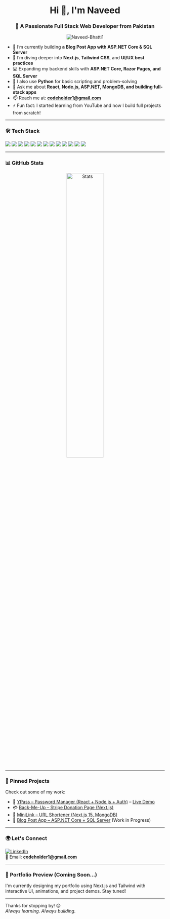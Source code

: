 <h1 align="center">Hi 👋, I'm Naveed</h1>
<h3 align="center">🚀 A Passionate Full Stack Web Developer from Pakistan</h3>

<p align="center">
  <img src="https://komarev.com/ghpvc/?username=Naveed-Bhatti1&label=Profile%20views&color=0e75b6&style=flat" alt="Naveed-Bhatti1" />
</p>

- 🔭 I’m currently building **a Blog Post App with ASP.NET Core & SQL Server**  
- 🌱 I’m diving deeper into **Next.js**, **Tailwind CSS**, and **UI/UX best practices**  
- 💻 Expanding my backend skills with **ASP.NET Core, Razor Pages, and SQL Server**  
- 🐍 I also use **Python** for basic scripting and problem-solving  
- 💬 Ask me about **React, Node.js, ASP.NET, MongoDB, and building full-stack apps**  
- 📫 Reach me at: **codeholder1@gmail.com**  
- ⚡ Fun fact: I started learning from YouTube and now I build full projects from scratch!

---

### 🛠️ Tech Stack
<p align="left">
  <img src="https://img.shields.io/badge/HTML5-E34F26?style=flat-square&logo=html5&logoColor=white"/>
  <img src="https://img.shields.io/badge/CSS3-1572B6?style=flat-square&logo=css3&logoColor=white"/>
  <img src="https://img.shields.io/badge/JavaScript-F7DF1E?style=flat-square&logo=javascript&logoColor=black"/>
  <img src="https://img.shields.io/badge/Bootstrap-563d7c?style=flat-square&logo=bootstrap&logoColor=white"/>
  <img src="https://img.shields.io/badge/TailwindCSS-38B2AC?style=flat-square&logo=tailwind-css&logoColor=white"/>
  <img src="https://img.shields.io/badge/React-20232A?style=flat-square&logo=react&logoColor=61DAFB"/>
  <img src="https://img.shields.io/badge/Next.js-000000?style=flat-square&logo=next.js&logoColor=white"/>
  <img src="https://img.shields.io/badge/Node.js-339933?style=flat-square&logo=nodedotjs&logoColor=white"/>
  <img src="https://img.shields.io/badge/Express.js-404D59?style=flat-square"/>
  <img src="https://img.shields.io/badge/MongoDB-4DB33D?style=flat-square&logo=mongodb&logoColor=white"/>
  <img src="https://img.shields.io/badge/ASP.NET-512BD4?style=flat-square&logo=dotnet&logoColor=white"/>
  <img src="https://img.shields.io/badge/SQL%20Server-CC2927?style=flat-square&logo=microsoftsqlserver&logoColor=white"/>
  <img src="https://img.shields.io/badge/Python-3776AB?style=flat-square&logo=python&logoColor=white"/>
</p>

---

### 📊 GitHub Stats

<p align="center">
  <img src="https://github-readme-stats.vercel.app/api?username=Naveed-Bhatti1&show_icons=true&theme=tokyonight" alt="Stats" width="48%" />
</p>

---

### 📌 Pinned Projects
Check out some of my work:

- 🔐 [YPass – Password Manager (React + Node.js + Auth)](https://github.com/code-holder1/YPass-Your-Personal-Password-Vault) – [Live Demo](https://ypass.duckdns.org)
- 💳 [Back-Me-Up – Stripe Donation Page (Next.js)](https://github.com/Naveed-Bhatti1/Back-Me-Up)
- 🔗 [MiniLink – URL Shortener (Next.js 15, MongoDB)](https://github.com/Naveed-Bhatti1/Minilink-Your-Trusted-URL-Shortener)
- 📰 [Blog Post App – ASP.NET Core + SQL Server](#) (Work in Progress)

---

### 🌍 Let's Connect

[![LinkedIn](https://img.shields.io/badge/LinkedIn-0077B5?style=flat-square&logo=linkedin&logoColor=white)](https://www.linkedin.com/in/naveed-ur-rehman-b43015383/)  
📧 Email: **codeholder1@gmail.com**

---

### 🎯 Portfolio Preview (Coming Soon...)

I'm currently designing my portfolio using Next.js and Tailwind with interactive UI, animations, and project demos. Stay tuned!

---

Thanks for stopping by! 😊  
*Always learning. Always building.*
